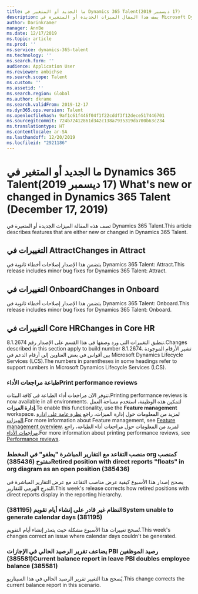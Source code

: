 ```yaml
---
title: ما الجديد أو المتغير في Dynamics 365 Talent‏ (17 ديسمبر 2019)
description: يصف هذا المقال الميزات الجديدة أو المتغيرة في Microsoft Dynamics 365 Talent.
author: Darinkramer
manager: AnnBe
ms.date: 12/17/2019
ms.topic: article
ms.prod: ''
ms.service: dynamics-365-talent
ms.technology: ''
ms.search.form: ''
audience: Application User
ms.reviewer: anbichse
ms.search.scope: Talent
ms.custom: ''
ms.assetid: ''
ms.search.region: Global
ms.author: dkrame
ms.search.validFrom: 2019-12-17
ms.dyn365.ops.version: Talent
ms.openlocfilehash: 9af1c61f446f04f1f22cddf3f12dece517446701
ms.sourcegitcommit: 724b72412861d342c138a7935319da700b63c234
ms.translationtype: HT
ms.contentlocale: ar-SA
ms.lasthandoff: 12/20/2019
ms.locfileid: "2921186"
---
```

# <a name="whats-new-or-changed-in-dynamics-365-talent-december-17-2019"></a><span data-ttu-id="8b6ce-103">ما الجديد أو المتغير في Dynamics 365 Talent‏ (17 ديسمبر 2019)</span><span class="sxs-lookup"><span data-stu-id="8b6ce-103">What's new or changed in Dynamics 365 Talent (December 17, 2019)</span></span>

<span data-ttu-id="8b6ce-104">تصف هذه المقالة الميزات الجديدة أو المتغيرة في Dynamics 365 Talent.</span><span class="sxs-lookup"><span data-stu-id="8b6ce-104">This article describes features that are either new or changed in Dynamics 365 Talent.</span></span>

## <a name="changes-in-attract"></a><span data-ttu-id="8b6ce-105">التغييرات في Attract</span><span class="sxs-lookup"><span data-stu-id="8b6ce-105">Changes in Attract</span></span>

<span data-ttu-id="8b6ce-106">يتضمن هذا الإصدار إصلاحات أخطاء ثانوية في Dynamics 365 Talent: Attract.</span><span class="sxs-lookup"><span data-stu-id="8b6ce-106">This release includes minor bug fixes for Dynamics 365 Talent: Attract.</span></span>

## <a name="changes-in-onboard"></a><span data-ttu-id="8b6ce-107">التغييرات في Onboard</span><span class="sxs-lookup"><span data-stu-id="8b6ce-107">Changes in Onboard</span></span>

<span data-ttu-id="8b6ce-108">يتضمن هذا الإصدار إصلاحات أخطاء ثانوية في Dynamics 365 Talent: Onboard.</span><span class="sxs-lookup"><span data-stu-id="8b6ce-108">This release includes minor bug fixes for Dynamics 365 Talent: Onboard.</span></span>

## <a name="changes-in-core-hr"></a><span data-ttu-id="8b6ce-109">التغييرات في Core HR</span><span class="sxs-lookup"><span data-stu-id="8b6ce-109">Changes in Core HR</span></span>

<span data-ttu-id="8b6ce-110">تنطبق التغييرات التي ورد وصفها في هذا القسم على الإصدار رقم 8.1.2674.</span><span class="sxs-lookup"><span data-stu-id="8b6ce-110">Changes described in this section apply to build number 8.1.2674.</span></span> <span data-ttu-id="8b6ce-111">تشير الأرقام الموجودة بين أقواس في بعض العناوين إلى أرقام الدعم في Microsoft Dynamics Lifecycle Services (LCS).</span><span class="sxs-lookup"><span data-stu-id="8b6ce-111">The numbers in parentheses in some headings refer to support numbers in Microsoft Dynamics Lifecycle Services (LCS).</span></span>

### <a name="print-performance-reviews"></a><span data-ttu-id="8b6ce-112">طباعة مراجعات الأداء</span><span class="sxs-lookup"><span data-stu-id="8b6ce-112">Print performance reviews</span></span>

<span data-ttu-id="8b6ce-113">تتوفر الآن مراجعات أداء الطباعة في كافة البيئات.</span><span class="sxs-lookup"><span data-stu-id="8b6ce-113">Printing performance reviews is now available in all environments.</span></span> <span data-ttu-id="8b6ce-114">لتمكين هذه الوظيفة، استخدم مساحة العمل **إدارة الميزات**.</span><span class="sxs-lookup"><span data-stu-id="8b6ce-114">To enable this functionality, use the **Feature management** workspace.</span></span> <span data-ttu-id="8b6ce-115">لمزيد من المعلومات حول إدارة الميزات، راجع [نظرة عامة على إدارة الميزات](https://docs.microsoft.com/dynamics365/fin-ops-core/fin-ops/get-started/feature-management/feature-management-overview).</span><span class="sxs-lookup"><span data-stu-id="8b6ce-115">For more information about Feature management, see [Feature management overview](https://docs.microsoft.com/dynamics365/fin-ops-core/fin-ops/get-started/feature-management/feature-management-overview).</span></span> <span data-ttu-id="8b6ce-116">لمزيد من المعلومات حول مراجعات أداء الطباعة، راجع [مراجعات الأداء](https://docs.microsoft.com/dynamics365/talent/performance-management-overview#performance-reviews).</span><span class="sxs-lookup"><span data-stu-id="8b6ce-116">For more information about printing performance reviews, see [Performance reviews](https://docs.microsoft.com/dynamics365/talent/performance-management-overview#performance-reviews).</span></span>

### <a name="retired-position-with-direct-reports-floats-in-org-diagram-as-an-open-position-385436"></a><span data-ttu-id="8b6ce-117">منصب التقاعد مع التقارير المباشرة "يطفو" في المخطط org كمنصب مفتوح (385436)</span><span class="sxs-lookup"><span data-stu-id="8b6ce-117">Retired position with direct reports "floats" in org diagram as an open position (385436)</span></span>

<span data-ttu-id="8b6ce-118">يصحح إصدار هذا الأسبوع كيفية عرض مناصب التقاعد مع عرض التقارير المباشرة في التدرج الهرمي للتقارير.</span><span class="sxs-lookup"><span data-stu-id="8b6ce-118">This week's release corrects how retired positions with direct reports display in the reporting hierarchy.</span></span>
 
### <a name="system-unable-to-generate-calendar-days-381195"></a><span data-ttu-id="8b6ce-119">النظام غير قادر على إنشاء أيام تقويم (381195)</span><span class="sxs-lookup"><span data-stu-id="8b6ce-119">System unable to generate calendar days (381195)</span></span> 

<span data-ttu-id="8b6ce-120">تُصحح تغييرات هذا الأسبوع مشكلة حيث يتعذر إنشاء أيام التقويم.</span><span class="sxs-lookup"><span data-stu-id="8b6ce-120">This week's changes correct an issue where calendar days couldn't be generated.</span></span>

### <a name="current-balance-report-in-leave-pbi-doubles-employee-balance-385581"></a><span data-ttu-id="8b6ce-121">يضاعف تقرير الرصيد الحالي في الإجازات PBI رصيد الموظفين (385581)</span><span class="sxs-lookup"><span data-stu-id="8b6ce-121">Current balance report in leave PBI doubles employee balance (385581)</span></span>

<span data-ttu-id="8b6ce-122">يُصحح هذا التغيير تقرير الرصيد الحالي في هذا السيناريو.</span><span class="sxs-lookup"><span data-stu-id="8b6ce-122">This change corrects the current balance report in this scenario.</span></span>
